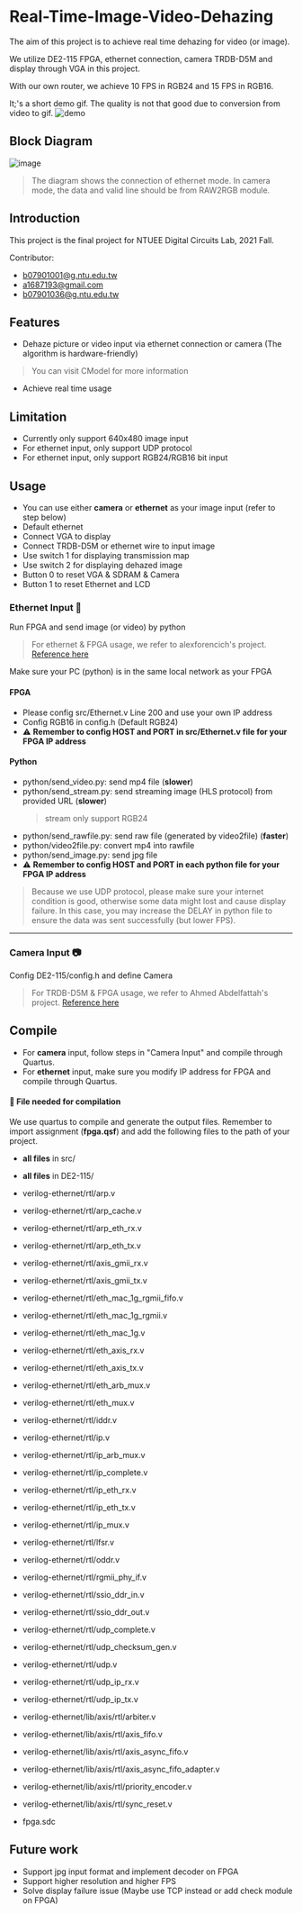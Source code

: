 # Real-Time-Image-Video-Dehazing

The aim of this project is to achieve real time dehazing for video (or image).

We utilize DE2-115 FPGA, ethernet connection, camera TRDB-D5M and display through VGA in this project. 

With our own router, we achieve 10 FPS in RGB24 and 15 FPS in RGB16. 

It;'s a short demo gif. The quality is not that good due to conversion from video to gif.
![demo](RGB24.gif)

## Block Diagram

![image](https://user-images.githubusercontent.com/55227796/149613982-843ba80c-0894-459e-a47f-762827ac51a2.png)

> The diagram shows the connection of ethernet mode. In camera mode, the data and valid line should be from RAW2RGB module.

## Introduction
This project is the final project for NTUEE Digital Circuits Lab, 2021 Fall.

Contributor:
* b07901001@g.ntu.edu.tw
* a1687193@gmail.com
* b07901036@g.ntu.edu.tw

## Features
- Dehaze picture or video input via ethernet connection or camera (The algorithm is hardware-friendly)
> You can visit CModel for more information
- Achieve real time usage

## Limitation
- Currently only support 640x480 image input
- For ethernet input, only support UDP protocol
- For ethernet input, only support RGB24/RGB16 bit input

## Usage
- You can use either **camera** or **ethernet** as your image input (refer to step below)
- Default ethernet
- Connect VGA to display
- Connect TRDB-D5M or ethernet wire to input image
- Use switch 1 for displaying transmission map
- Use switch 2 for displaying dehazed image
- Button 0 to reset VGA & SDRAM & Camera
- Button 1 to reset Ethernet and LCD

### Ethernet Input 🔌
Run FPGA and send image (or video) by python
> For ethernet & FPGA usage, we refer to alexforencich's project.
> [Reference here](https://github.com/alexforencich/verilog-ethernet/tree/master/example/DE2-115/fpga)

Make sure your PC (python) is in the same local network as your FPGA

#### FPGA
- Please config src/Ethernet.v Line 200 and use your own IP address
- Config RGB16 in config.h (Default RGB24)
- ⚠️ **Remember to config HOST and PORT in src/Ethernet.v file for your FPGA IP address**

#### Python
- python/send_video.py: send mp4 file (**slower**)
- python/send_stream.py: send streaming image (HLS protocol) from provided URL (**slower**)
    > stream only support RGB24
- python/send_rawfile.py: send raw file (generated by video2file) (**faster**)
- python/video2file.py: convert mp4 into rawfile
- python/send_image.py: send jpg file
- ⚠️ **Remember to config HOST and PORT in each python file for your FPGA IP address**
> Because we use UDP protocol, please make sure your internet condition is good, otherwise some data might lost and cause display failure.
> In this case, you may increase the DELAY in python file to ensure the data was sent successfully (but lower FPS).

---

### Camera Input 📷
Config DE2-115/config.h and define Camera
> For TRDB-D5M & FPGA usage, we refer to Ahmed Abdelfattah's project.
> [Reference here](https://github.com/aabdelfattah/alhaitham-hardware)


## Compile
- For **camera** input, follow steps in "Camera Input" and compile through Quartus.
- For **ethernet** input,  make sure you modify IP address for FPGA and compile through Quartus.

#### 📝 File needed for compilation
We use quartus to compile and generate the output files.
Remember to import assignment (**fpga.qsf**) and add the following files to the path of your project. 

* **all files** in src/
* **all files** in DE2-115/

* verilog-ethernet/rtl/arp.v
* verilog-ethernet/rtl/arp_cache.v
* verilog-ethernet/rtl/arp_eth_rx.v
* verilog-ethernet/rtl/arp_eth_tx.v
* verilog-ethernet/rtl/axis_gmii_rx.v
* verilog-ethernet/rtl/axis_gmii_tx.v
* verilog-ethernet/rtl/eth_mac_1g_rgmii_fifo.v
* verilog-ethernet/rtl/eth_mac_1g_rgmii.v
* verilog-ethernet/rtl/eth_mac_1g.v
* verilog-ethernet/rtl/eth_axis_rx.v
* verilog-ethernet/rtl/eth_axis_tx.v
* verilog-ethernet/rtl/eth_arb_mux.v
* verilog-ethernet/rtl/eth_mux.v
* verilog-ethernet/rtl/iddr.v
* verilog-ethernet/rtl/ip.v
* verilog-ethernet/rtl/ip_arb_mux.v
* verilog-ethernet/rtl/ip_complete.v
* verilog-ethernet/rtl/ip_eth_rx.v
* verilog-ethernet/rtl/ip_eth_tx.v
* verilog-ethernet/rtl/ip_mux.v
* verilog-ethernet/rtl/lfsr.v
* verilog-ethernet/rtl/oddr.v
* verilog-ethernet/rtl/rgmii_phy_if.v
* verilog-ethernet/rtl/ssio_ddr_in.v
* verilog-ethernet/rtl/ssio_ddr_out.v
* verilog-ethernet/rtl/udp_complete.v
* verilog-ethernet/rtl/udp_checksum_gen.v
* verilog-ethernet/rtl/udp.v
* verilog-ethernet/rtl/udp_ip_rx.v
* verilog-ethernet/rtl/udp_ip_tx.v
* verilog-ethernet/lib/axis/rtl/arbiter.v
* verilog-ethernet/lib/axis/rtl/axis_fifo.v
* verilog-ethernet/lib/axis/rtl/axis_async_fifo.v
* verilog-ethernet/lib/axis/rtl/axis_async_fifo_adapter.v
* verilog-ethernet/lib/axis/rtl/priority_encoder.v
* verilog-ethernet/lib/axis/rtl/sync_reset.v

* fpga.sdc

## Future work
- Support jpg input format and implement decoder on FPGA
- Support higher resolution and higher FPS
- Solve display failure issue (Maybe use TCP instead or add check module on FPGA)

